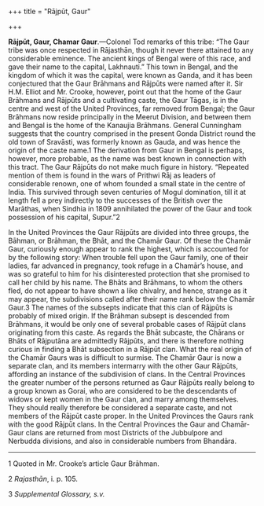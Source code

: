 +++
title = "Rājpūt, Gaur"

+++

**Rājpūt, Gaur, Chamar Gaur**.—Colonel Tod remarks of this tribe: “The Gaur tribe was once respected in Rājasthān, though it never there attained to any considerable eminence. The ancient kings of Bengal were of this race, and gave their name to the capital, Lakhnauti.” This town in Bengal, and the kingdom of which it was the capital, were known as Ganda, and it has been conjectured that the Gaur Brāhmans and Rājpūts were named after it. Sir H.M. Elliot and Mr. Crooke, however, point out that the home of the Gaur Brāhmans and Rājpūts and a cultivating caste, the Gaur Tāgas, is in the centre and west of the United Provinces, far removed from Bengal; the Gaur Brāhmans now reside principally in the Meerut Division, and between them and Bengal is the home of the Kanaujia Brāhmans. General Cunningham suggests that the country comprised in the present Gonda District round the old town of Sravāsti, was formerly known as Gauda, and was hence the origin of the caste name.1 The derivation from Gaur in Bengal is perhaps, however, more probable, as the name was best known in connection with this tract. The Gaur Rājpūts do not make much figure in history. “Repeated mention of them is found in the wars of Prithwi Rāj as leaders of considerable renown, one of whom founded a small state in the centre of India. This survived through seven centuries of Mogul domination, till it at length fell a prey indirectly to the successes of the British over the Marāthas, when Sindhia in 1809 annihilated the power of the Gaur and took possession of his capital, Supur.”2 

In the United Provinces the Gaur Rājpūts are divided into three groups, the Bāhman, or Brāhman, the Bhāt, and the Chamār Gaur. Of these the Chamār Gaur, curiously enough appear to rank the highest, which is accounted for by the following story: When trouble fell upon the Gaur family, one of their ladies, far advanced in pregnancy, took refuge in a Chamār’s house, and was so grateful to him for his disinterested protection that she promised to call her child by his name. The Bhāts and Brāhmans, to whom the others fled, do not appear to have shown a like chivalry, and hence, strange as it may appear, the subdivisions called after their name rank below the Chamār Gaur.3 The names of the subsepts indicate that this clan of Rājpūts is probably of mixed origin. If the Brāhman subsept is descended from Brāhmans, it would be only one of several probable cases of Rājpūt clans originating from this caste. As regards the Bhāt subcaste, the Chārans or Bhāts of Rājputāna are admittedly Rājpūts, and there is therefore nothing curious in finding a Bhāt subsection in a Rājpūt clan. What the real origin of the Chamār Gaurs was is difficult to surmise. The Chamār Gaur is now a separate clan, and its members intermarry with the other Gaur Rājpūts, affording an instance of the subdivision of clans. In the Central Provinces the greater number of the persons returned as Gaur Rājpūts really belong to a group known as Gorai, who are considered to be the descendants of widows or kept women in the Gaur clan, and marry among themselves. They should really therefore be considered a separate caste, and not members of the Rājpūt caste proper. In the United Provinces the Gaurs rank with the good Rājpūt clans. In the Central Provinces the Gaur and Chamār-Gaur clans are returned from most Districts of the Jubbulpore and Nerbudda divisions, and also in considerable numbers from Bhandāra. 


* * *

1 Quoted in Mr. Crooke’s article Gaur Brāhman. 

2 *Rajasthān*, i. p. 105. 

3 *Supplemental Glossary, s.v.*



